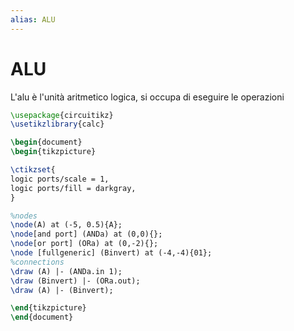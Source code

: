 ```yaml
---
alias: ALU
---
```


# ALU
L'alu è l'unità aritmetico logica, si occupa di eseguire le operazioni 

```tikz
\usepackage{circuitikz}
\usetikzlibrary{calc}

\begin{document}
\begin{tikzpicture}

\ctikzset{
logic ports/scale = 1,
logic ports/fill = darkgray,
}

%nodes
\node(A) at (-5, 0.5){A};
\node[and port] (ANDa) at (0,0){};
\node[or port] (ORa) at (0,-2){};
\node [fullgeneric] (Binvert) at (-4,-4){01};
%connections
\draw (A) |- (ANDa.in 1);
\draw (Binvert) |- (ORa.out);
\draw (A) |- (Binvert);

\end{tikzpicture}
\end{document}
```
